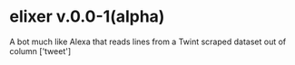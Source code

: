 # elixer v.0.0-1(alpha)
A bot much like Alexa that reads lines from a Twint scraped dataset out of column ['tweet']
